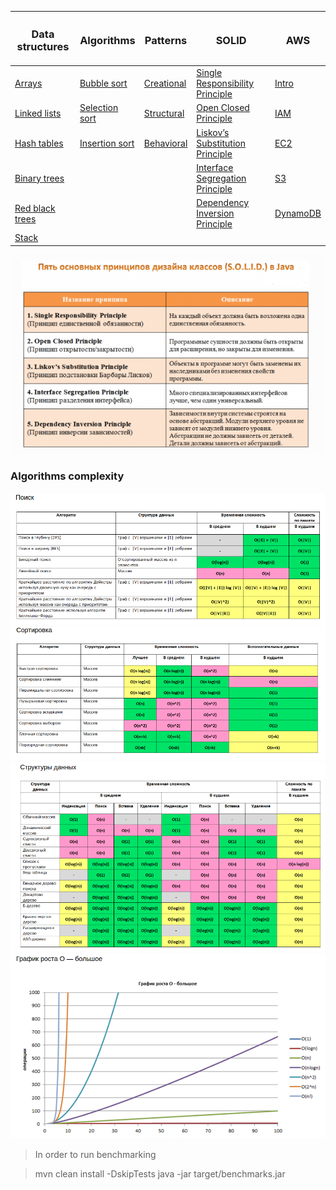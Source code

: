 

| <H3> Data structures                                                                             | <H3> Algorithms                                                                                  |<H3> Patterns                       			                  			                              | <H3> SOLID                                                                                 | <h3> AWS                             	                |
|--------------------------------------------------------------------------------------------------|--------------------------------------------------------------------------------------------------|-------------------------------------------------------------------------------------------------------|--------------------------------------------------------------------------------------------|--------------------------------------------------------|
| [Arrays](Lafore/src/main/resources/data_structures/arrays/arrays.md)                             | [Bubble sort](Lafore/src/main/resources/algorithms/bubble_sort/bubble_sort.md)                   |	[Creational](Patterns/src/main/java/com/linnik/wickiup/patterns/_1_creational/creational_patterns.md) |  [Single Responsibility Principle](Solid/src/main/resources/solid/single_responsibility.md)| [Intro](AWS/src/main/java/aws/intro.md) 	            |
| [Linked lists](Lafore/src/main/resources/data_structures/linked_lists/linked_lists.md)           | [Selection sort](Lafore/src/main/resources/algorithms/selection_sort/selection_sort.md)          |	[Structural](Patterns/src/main/java/com/linnik/wickiup/patterns/_2_structural/structural_patterns.md) |  [Open Closed Principle](Solid/src/main/resources/solid/open_close.md)                     | [IAM](AWS/src/main/java/aws/IAM/IAM.md)                | 
| [Hash tables](Lafore/src/main/resources/data_structures/hash_tables/hash_tables.md)              | [Insertion sort](Lafore/src/main/resources/algorithms/insertion_sort/insertion_sort.md)          | [Behavioral](Patterns/src/main/java/com/linnik/wickiup/patterns/_3_behavioral/behavioral_patterns.md) |  [Liskov’s Substitution Principle](Solid/src/main/resources/solid/liskov_substitution.md)  | [EC2](AWS/src/main/java/aws/EC2/ec2_map.md)            |
| [Binary trees](Lafore/src/main/resources/data_structures/binary_trees/binary_trees.md)           |                                                                                                  |	                                   			                  			                              |  [Interface Segregation Principle](Solid/src/main/resources/solid/interface_segregation.md)| [S3](AWS/src/main/java/aws/S3/S-3.md)                  |
| [Red black trees](Lafore/rc/main/resources/data_structures/red_black_trees/red_black_trees.md)   |                                                                                                  |                                    			                   			                              |  [Dependency Inversion Principle](Solid/src/main/resources/solid/dependency_inversion.md)  | [DynamoDB](AWS/src/main/java/aws/DynamoDB/DynamoDB.md) |
| [Stack](Lafore/src/main/resources/data_structures/stack/stack.md)                                |                                                                                                  |                                    			                  			                              |                                                                                            |


 ![alt text](images/solid.png)

### Algorithms complexity

 ![alt text](images/search_complexity.png)
 ![alt text](images/sort_complexity.png)
 ![alt text](images/data_structures_complexity.png)
 ![alt text](images/o-complexity.png)
 
 
 > In order to run benchmarking
 
 > mvn clean install -DskipTests
 > java -jar target/benchmarks.jar
